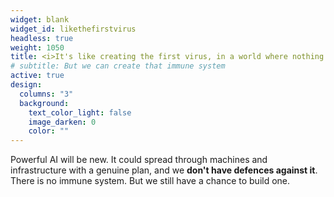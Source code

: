 ```yaml
---
widget: blank
widget_id: likethefirstvirus
headless: true
weight: 1050
title: <i>It's like creating the first virus, in a world where nothing has an immune system...</i><div style="font-size&#58; 12pt; text-align&#58; right;"><!--Southgate--></div>
# subtitle: But we can create that immune system
active: true
design:
  columns: "3"
  background:
    text_color_light: false
    image_darken: 0
    color: ""
---
```


<div class="fa-3x"><i class="fa-solid fa-virus fa-beat" style="--fa-beat-scale: 1.35;"></i></div><span>Powerful AI will be new.  It could spread through machines and infrastructure with a genuine plan, and we <strong>don't have defences against it</strong>.  There is no immune system.  But we still have a chance to build one.</span>
